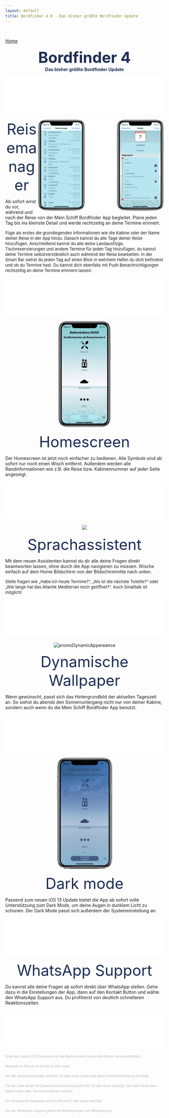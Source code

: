 ```yaml
---
layout: default
title: Bordfinder 4.0 - Das bisher größte Bordfinder Update
---
```

 <p style="text-align:center;"><img src="./Promo4.0Resources/thumbnailFixed.JPG" alt="top" width="0" height="0"></p>

[Home](./index.md)


 <b><center><font color="1E2E56" size="10">Bordfinder 4</font></center></b>
 <b><center><font color="1E2E56">Das bisher größte Bordfinder Update</font></center></b>

 <p style="text-align:center;"><img src="./Promo4.0Resources/whiteBackground.png" alt=" " width="640" height="120"></p>

<img src="./Promo4.0Resources/promoManagerCombined.png" alt="hi" class="inline" align="right" width="400" height="287"/>


<p><center><font color="1E2E56" size="22">Reisemanager</font></center></p>

<p>Ab sofort wirst du vor, während und nach der Reise von der Mein Schiff Bordfinder App begleitet. Plane jeden Tag bis ins kleinste Detail und werde rechtzeitig an deine Termine erinnert.</p>

<p><font size="2">Füge als erstes die grundlegenden Informationen wie die Kabine oder der Name deiner Reise in der App hinzu. Danach kannst du alle Tage deiner Reise hinzufügen. Anschließend kannst du alle deine Landausflüge, Tischreservierungen und andere Termine für jeden Tag hinzufügen, du kannst deine Termine selbstverständlich auch während der Reise bearbeiten. In der Smart Bar siehst du jeden Tag auf einen Blick in welchem Hafen du dich befindest und ob du Termine hast. Du kannst dich ebenfalls mit Push Benachrichtigungen rechtzeitig an deine Termine erinnern lassen.</font></p>


<p style="text-align:center;"><img src="./Promo4.0Resources/whiteBackground.png" alt=" " width="640" height="120"></p>

<p style="text-align:center;"><img src="./Promo4.0Resources/promoHomescreen.gif" alt="promoHomescreenImage"></p>

<p><center><font color="1E2E56" size="22">Homescreen</font></center></p>

<p>Der Homescreen ist jetzt noch einfacher zu bedienen. Alle Symbole sind ab sofort nur noch einen Wisch entfernt. Außerdem werden alle Randinformationen wie z.B. die Reise bzw. Kabinennummer auf jeder Seite angezeigt.</p>

<p style="text-align:center;"><img src="./Promo4.0Resources/whiteBackground.png" alt=" " width="640" height="120"></p>

<p style="text-align:center;"><img src="./Promo4.0Resources/siriDemoCombined.gif" alt=" " width="300" heighst="125"></p>

<p><center><font color="1E2E56" size="22">Sprachassistent</font></center></p>

<p>Mit dem neuen Assistenten kannst du dir alle deine Fragen direkt beantworten lassen, ohne durch die App navigieren zu müssen. Wische einfach auf dem Home Bildschirm von der Bildschirmmitte nach unten.</p>

<p><font size="2">Stelle fragen wie „Habe ich heute Termine?“, „Wo ist die nächste Toilette?“ oder „Wie lange hat das Atlantik Mediterran noch geöffnet?“. Auch Smalltalk ist möglich!</font></p>

<p style="text-align:center;"><img src="./Promo4.0Resources/whiteBackground.png" alt=" " width="640" height="120"></p>


<p style="text-align:center;"><img src="./Promo4.0Resources/promoDynamicAppereance.gif" alt="promoDynamicAppereance" width="175" height="351"></p>

<p><center><font color="1E2E56" size="22">Dynamische Wallpaper</font></center></p>

<p>Wenn gewünscht, passt sich das Hintergrundbild der aktuellen Tageszeit an. So siehst du abends den Sonnenuntergang nicht nur von deiner Kabine, sondern auch wenn du die Mein Schiff Bordfinder App benutzt.</p>

<p style="text-align:center;"><img src="./Promo4.0Resources/whiteBackground.png" alt=" " width="640" height="120"></p>

<p style="text-align:center;"><img src="./Promo4.0Resources/promoDarkMode.gif" alt="promoHomescreen" width="175" height="351"></p>

<p><center><font color="1E2E56" size="22">Dark mode</font></center></p>

<p>Passend zum neuen iOS 13 Update bietet die App ab sofort volle Unterstützung zum Dark Mode, um deine Augen in dunklem Licht zu schonen. Der Dark Mode passt sich außerdem der Systemeinstellung an.</p>

<p style="text-align:center;"><img src="./Promo4.0Resources/whiteBackground.png" alt=" " width="640" height="120"></p>

<p><center><font color="1E2E56" size="22">WhatsApp Support</font></center></p>

<p>Du kannst alle deine Fragen ab sofort direkt über WhatsApp stellen. Gehe dazu in die Einstellungen der App, dann auf den Kontakt Button und wähle den WhatsApp Support aus. Du profitierst von deutlich schnelleren Reaktionszeiten.</p>

<p style="text-align:center;"><img src="./Promo4.0Resources/whiteBackground.png" alt=" " width="640" height="120"></p>

<p><font color="b5b5b5" size="1">Ende des Jahres 2023 kostenlos für alle Besitzer einer älteren Bordfinder Version erhältlich.</font></p>
<p><font color="b5b5b5" size="1">Benötigt ein iPhone 4s mit iOS 9 oder neuer.</font></p>
<p><font color="b5b5b5" size="1">Für den Sprachassistenten wird iOS 10 oder neuer sowie eine aktive Internetverbindung benötigt.</font></p>
<p><font color="b5b5b5" size="1">Für den Dark Mode mit Systemsynchronisierung wird iOS 13 oder neuer benötigt. Der Dark Mode kann jedoch unter allen Versionen aktiviert werden.</font></p>
<p><font color="b5b5b5" size="1">Für Dynamische Wallpaper wird ein iPhone 5 oder neuer benötigt.</font></p>
<p><font color="b5b5b5" size="1">Für den WhatsApp Support gelten die Bestimmungen von WhatsApp inc.</font></p>
